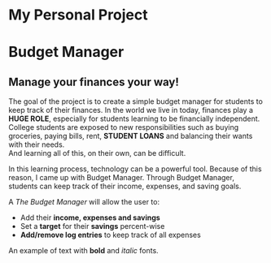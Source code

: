 # My Personal Project
# Budget Manager

## Manage your finances your way!

The goal of the project is to create a simple budget manager for students to 
keep track of their finances. In the world we live in today, finances play a
**HUGE ROLE**, especially for students learning to be financially independent.
College students are exposed to new responsibilities such as buying groceries,
paying bills, rent, **STUDENT LOANS** and balancing their wants with their needs.  
And learning all of this, on their own, can be difficult.

In this learning process, technology can be a powerful tool. Because of this reason,
I came up with Budget Manager. Through Budget Manager, students can keep track of their income, 
expenses, and saving goals.  


A *The Budget Manager* will allow the user to:
- Add their **income, expenses and savings**
- Set a **target** for their **savings** percent-wise
- **Add/remove log entries** to keep track of all expenses

An example of text with **bold** and *italic* fonts.  